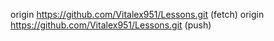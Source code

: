 
origin  https://github.com/Vitalex951/Lessons.git (fetch)
origin  https://github.com/Vitalex951/Lessons.git (push)

